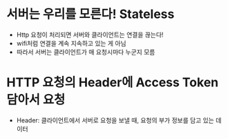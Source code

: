 # 서버는 우리를 모른다! Stateless
- Http 요청이 처리되면 서버와 클라이언트는 연결을 끊는다!
- wifi처럼 연결을 계속 지속하고 있는 게 아님
- 따라서 서버는 클라이언트가 매 요청시마다 누군지 모름

# HTTP 요청의 Header에 Access Token 담아서 요청
- Header: 클라이언트에서 서버로 요청을 보낼 때, 요청의 부가 정보를 담고 있는 데이터
